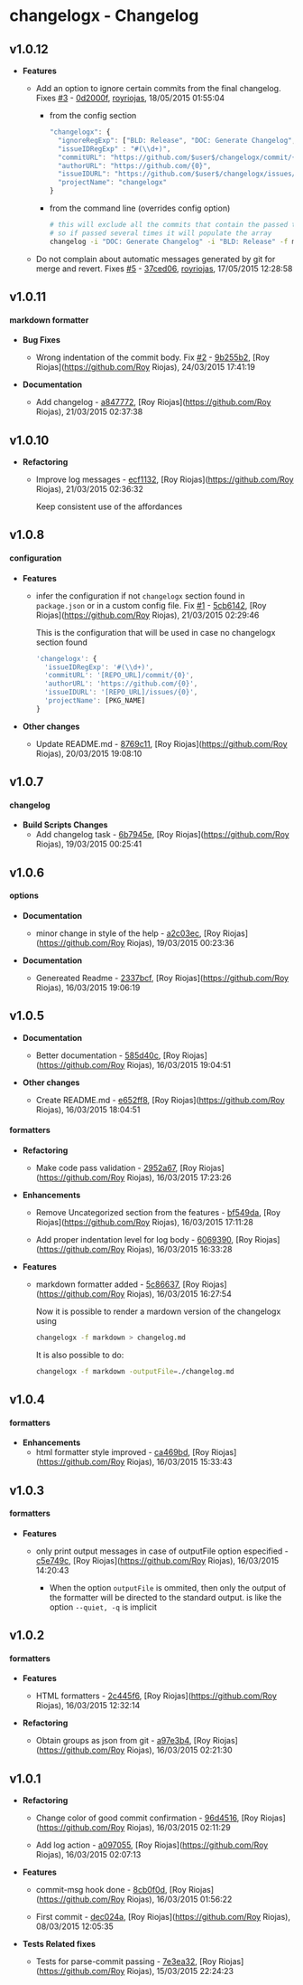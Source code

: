 
# changelogx - Changelog
## v1.0.12
- **Features**
  - Add an option to ignore certain commits from the final changelog. Fixes [#3](https://github.com/royriojas/changelogx/issues/3) - [0d2000f]( https://github.com/royriojas/changelogx/commit/0d2000f ), [royriojas](https://github.com/royriojas), 18/05/2015 01:55:04

    - from the config section
      ```javascript
      "changelogx": {
        "ignoreRegExp": ["BLD: Release", "DOC: Generate Changelog", "Generated Changelog"],
        "issueIDRegExp" : "#(\\d+)",
        "commitURL": "https://github.com/$user$/changelogx/commit/{0}",
        "authorURL": "https://github.com/{0}",
        "issueIDURL": "https://github.com/$user$/changelogx/issues/{0}",
        "projectName": "changelogx"
      }
      ```
    - from the command line (overrides config option)
      ```bash
      # this will exclude all the commits that contain the passed text. the -i option is an array
      # so if passed several times it will populate the array
      changelog -i "DOC: Generate Changelog" -i "BLD: Release" -f markdown -o ./changelog.md
      ```
    
  - Do not complain about automatic messages generated by git for merge and revert. Fixes [#5](https://github.com/royriojas/changelogx/issues/5) - [37ced06]( https://github.com/royriojas/changelogx/commit/37ced06 ), [royriojas](https://github.com/royriojas), 17/05/2015 12:28:58

    
## v1.0.11
#### markdown formatter
- **Bug Fixes**
  - Wrong indentation of the commit body. Fix [#2](https://github.com/royriojas/changelogx/issues/2) - [9b255b2]( https://github.com/royriojas/changelogx/commit/9b255b2 ), [Roy Riojas](https://github.com/Roy Riojas), 24/03/2015 17:41:19

    
- **Documentation**
  - Add changelog - [a847772]( https://github.com/royriojas/changelogx/commit/a847772 ), [Roy Riojas](https://github.com/Roy Riojas), 21/03/2015 02:37:38

    
## v1.0.10
- **Refactoring**
  - Improve log messages - [ecf1132]( https://github.com/royriojas/changelogx/commit/ecf1132 ), [Roy Riojas](https://github.com/Roy Riojas), 21/03/2015 02:36:32

    Keep consistent use of the affordances
    
## v1.0.8
#### configuration
- **Features**
  - infer the configuration if not `changelogx` section found in `package.json` or in a custom config file. Fix [#1](https://github.com/royriojas/changelogx/issues/1) - [5cb6142]( https://github.com/royriojas/changelogx/commit/5cb6142 ), [Roy Riojas](https://github.com/Roy Riojas), 21/03/2015 02:29:46

    This is the configuration that will be used in case no changelogx section found
    
    ```javascript
    'changelogx': {
      'issueIDRegExp': '#(\\d+)',
      'commitURL': '[REPO_URL]/commit/{0}',
      'authorURL': 'https://github.com/{0}',
      'issueIDURL': '[REPO_URL]/issues/{0}',
      'projectName': [PKG_NAME]
    }
    ```
    
- **Other changes**
  - Update README.md - [8769c11]( https://github.com/royriojas/changelogx/commit/8769c11 ), [Roy Riojas](https://github.com/Roy Riojas), 20/03/2015 19:08:10

    
## v1.0.7
#### changelog
- **Build Scripts Changes**
  - Add changelog task - [6b7945e]( https://github.com/royriojas/changelogx/commit/6b7945e ), [Roy Riojas](https://github.com/Roy Riojas), 19/03/2015 00:25:41

    
## v1.0.6
#### options
- **Documentation**
  - minor change in style of the help - [a2c03ec]( https://github.com/royriojas/changelogx/commit/a2c03ec ), [Roy Riojas](https://github.com/Roy Riojas), 19/03/2015 00:23:36

    
- **Documentation**
  - Genereated Readme - [2337bcf]( https://github.com/royriojas/changelogx/commit/2337bcf ), [Roy Riojas](https://github.com/Roy Riojas), 16/03/2015 19:06:19

    
## v1.0.5
- **Documentation**
  - Better documentation - [585d40c]( https://github.com/royriojas/changelogx/commit/585d40c ), [Roy Riojas](https://github.com/Roy Riojas), 16/03/2015 19:04:51

    
- **Other changes**
  - Create README.md - [e652ff8]( https://github.com/royriojas/changelogx/commit/e652ff8 ), [Roy Riojas](https://github.com/Roy Riojas), 16/03/2015 18:04:51

    
#### formatters
- **Refactoring**
  - Make code pass validation - [2952a67]( https://github.com/royriojas/changelogx/commit/2952a67 ), [Roy Riojas](https://github.com/Roy Riojas), 16/03/2015 17:23:26

    
- **Enhancements**
  - Remove Uncategorized section from the features - [bf549da]( https://github.com/royriojas/changelogx/commit/bf549da ), [Roy Riojas](https://github.com/Roy Riojas), 16/03/2015 17:11:28

    
  - Add proper indentation level for log body - [6069390]( https://github.com/royriojas/changelogx/commit/6069390 ), [Roy Riojas](https://github.com/Roy Riojas), 16/03/2015 16:33:28

    
- **Features**
  - markdown formatter added - [5c86637]( https://github.com/royriojas/changelogx/commit/5c86637 ), [Roy Riojas](https://github.com/Roy Riojas), 16/03/2015 16:27:54

    Now it is possible to render a mardown version of the changelogx using
    
    ```bash
    changelogx -f markdown > changelog.md
    ```
    
    It is also possible to do:
    
    ```bash
    changelogx -f markdown -outputFile=./changelog.md
    ```
    
## v1.0.4
#### formatters
- **Enhancements**
  - html formatter style improved - [ca469bd]( https://github.com/royriojas/changelogx/commit/ca469bd ), [Roy Riojas](https://github.com/Roy Riojas), 16/03/2015 15:33:43

    
## v1.0.3
#### formatters
- **Features**
  - only print output messages in case of outputFile option especified - [c5e749c]( https://github.com/royriojas/changelogx/commit/c5e749c ), [Roy Riojas](https://github.com/Roy Riojas), 16/03/2015 14:20:43

    - When the option `outputFile` is ommited, then only the output of the formatter will
      be directed to the standard output. is like the option `--quiet, -q` is implicit
    
## v1.0.2
#### formatters
- **Features**
  - HTML formatters - [2c445f6]( https://github.com/royriojas/changelogx/commit/2c445f6 ), [Roy Riojas](https://github.com/Roy Riojas), 16/03/2015 12:32:14

    
- **Refactoring**
  - Obtain groups as json from git - [a97e3b4]( https://github.com/royriojas/changelogx/commit/a97e3b4 ), [Roy Riojas](https://github.com/Roy Riojas), 16/03/2015 02:21:30

    
## v1.0.1
- **Refactoring**
  - Change color of good commit confirmation - [96d4516]( https://github.com/royriojas/changelogx/commit/96d4516 ), [Roy Riojas](https://github.com/Roy Riojas), 16/03/2015 02:11:29

    
  - Add log action - [a097055]( https://github.com/royriojas/changelogx/commit/a097055 ), [Roy Riojas](https://github.com/Roy Riojas), 16/03/2015 02:07:13

    
- **Features**
  - commit-msg hook done - [8cb0f0d]( https://github.com/royriojas/changelogx/commit/8cb0f0d ), [Roy Riojas](https://github.com/Roy Riojas), 16/03/2015 01:56:22

    
  - First commit - [dec024a]( https://github.com/royriojas/changelogx/commit/dec024a ), [Roy Riojas](https://github.com/Roy Riojas), 08/03/2015 12:05:35

    
- **Tests Related fixes**
  - Tests for parse-commit passing - [7e3ea32]( https://github.com/royriojas/changelogx/commit/7e3ea32 ), [Roy Riojas](https://github.com/Roy Riojas), 15/03/2015 22:24:23

    
